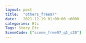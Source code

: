 ```yaml
---
layout: post
title:  "others_free97"
date:   2021-12-19 01:00:00 +0000
categories: Etc
Tags: Story Etc
SceneCode: ["scene_free97_q1_s20"]
---
```

